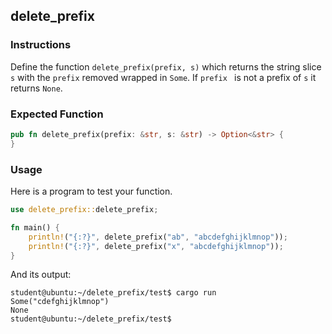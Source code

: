 ## delete_prefix

### Instructions

Define the function `delete_prefix(prefix, s)` which returns the string slice `s` with the `prefix` removed wrapped in `Some`. If `prefix ` is not a prefix of `s` it returns `None`.

### Expected Function

```rust
pub fn delete_prefix(prefix: &str, s: &str) -> Option<&str> {
}
```

### Usage

Here is a program to test your function.

```rust
use delete_prefix::delete_prefix;

fn main() {
	println!("{:?}", delete_prefix("ab", "abcdefghijklmnop"));
	println!("{:?}", delete_prefix("x", "abcdefghijklmnop"));
}
```

And its output:

```console
student@ubuntu:~/delete_prefix/test$ cargo run
Some("cdefghijklmnop")
None
student@ubuntu:~/delete_prefix/test$
```
